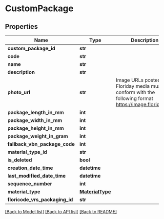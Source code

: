 # CustomPackage

## Properties
Name | Type | Description | Notes
------------ | ------------- | ------------- | -------------
**custom_package_id** | **str** |  | 
**code** | **str** |  | 
**name** | **str** |  | 
**description** | **str** |  | 
**photo_url** | **str** | Image URLs posted as Floriday media must conform with the following format https://image.floriday.io/. | [optional] 
**package_length_in_mm** | **int** |  | 
**package_width_in_mm** | **int** |  | 
**package_height_in_mm** | **int** |  | 
**package_weight_in_gram** | **int** |  | [optional] 
**fallback_vbn_package_code** | **int** |  | 
**material_type_id** | **str** |  | [optional] 
**is_deleted** | **bool** |  | [optional] 
**creation_date_time** | **datetime** |  | 
**last_modified_date_time** | **datetime** |  | 
**sequence_number** | **int** |  | 
**material_type** | [**MaterialType**](MaterialType.md) |  | [optional] 
**floricode_vrs_packaging_id** | **str** |  | [optional] 

[[Back to Model list]](../README.md#documentation-for-models) [[Back to API list]](../README.md#documentation-for-api-endpoints) [[Back to README]](../README.md)

